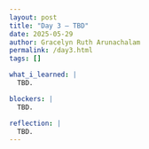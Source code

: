 ```yaml
---
layout: post
title: "Day 3 – TBD"
date: 2025-05-29
author: Gracelyn Ruth Arunachalam
permalink: /day3.html
tags: []

what_i_learned: |
  TBD.

blockers: |
  TBD.

reflection: |
  TBD.
---
```

